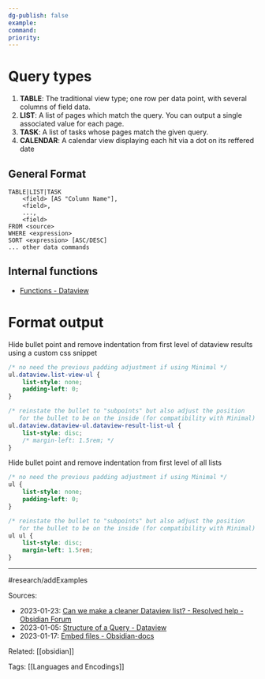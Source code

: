 ```yaml
---
dg-publish: false
example: 
command: 
priority: 
---
```


# Query types

1.  **TABLE**: The traditional view type; one row per data point, with several columns of field data.
2.  **LIST**: A list of pages which match the query. You can output a single associated value for each page.
3.  **TASK**: A list of tasks whose pages match the given query.
4.  **CALENDAR**: A calendar view displaying each hit via a dot on its reffered date

## General Format

```
TABLE|LIST|TASK
    <field> [AS "Column Name"],
    <field>, 
    ...,
    <field> 
FROM <source>
WHERE <expression>
SORT <expression> [ASC/DESC]
... other data commands
```

## Internal functions

- [Functions - Dataview](https://blacksmithgu.github.io/obsidian-dataview/reference/functions/#choicebool-left-right)

# Format output

Hide bullet point and remove indentation from first level of dataview results using a custom css snippet
```css
/* no need the previous padding adjustment if using Minimal */
ul.dataview.list-view-ul {
	list-style: none;
    padding-left: 0;
}

/* reinstate the bullet to "subpoints" but also adjust the position
   for the bullet to be on the inside (for compatibility with Minimal) */
ul.dataview.dataview-ul.dataview-result-list-ul {
	list-style: disc;
	/* margin-left: 1.5rem; */
}
```

Hide bullet point and remove indentation from first level of all lists
```css
/* no need the previous padding adjustment if using Minimal */
ul {
	list-style: none;
    padding-left: 0;
}

/* reinstate the bullet to "subpoints" but also adjust the position
   for the bullet to be on the inside (for compatibility with Minimal) */
ul ul {
	list-style: disc;
	margin-left: 1.5rem;
}
```

---

#research/addExamples

Sources:
- 2023-01-23: [Can we make a cleaner Dataview list? - Resolved help - Obsidian Forum](https://forum.obsidian.md/t/can-we-make-a-cleaner-dataview-list/32843/10)
- 2023-01-05: [Structure of a Query - Dataview](https://blacksmithgu.github.io/obsidian-dataview/queries/structure/)
- 2023-01-17: [Embed files - Obsidian-docs](https://jackiegeek.gitee.io/obsidian-docs/fr/How%20to/Embed%20files/)

Related:
[[obsidian]]

Tags:
[[Languages and Encodings]]